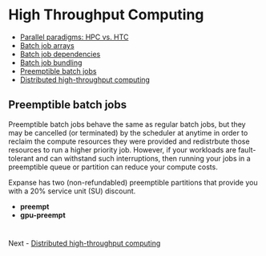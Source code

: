 # High Throughput Computing

- [Parallel paradigms: HPC vs. HTC](PARALLEL.md)
- [Batch job arrays](ARRAYS.md)
- [Batch job dependencies](DEPENDENCIES.md)
- [Batch job bundling](BUNDLING.md)
- [Preemptible batch jobs](PREEMPTIBLE.md)
- [Distributed high-throughput computing](DHTC.md)

## Preemptible batch jobs

Preemptible batch jobs behave the same as regular batch jobs, but they may be cancelled (or terminated) by the scheduler at anytime in order to reclaim the compute resources they were provided and redistrbute those resources to run a higher priority job. However, if your workloads are fault-tolerant and can withstand such interruptions, then running your jobs in a preemptible queue or partition can reduce your compute costs.

Expanse has two (non-refundabled) preemptible partitions that provide you with a 20% service unit (SU) discount. 
- **preempt**
- **gpu-preempt**

#

Next - [Distributed high-throughput computing](DHTC.md)
